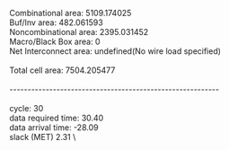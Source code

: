 Combinational area: 5109.174025 \
Buf/Inv area: 482.061593 \
Noncombinational area: 2395.031452 \
Macro/Black Box area: 0 \
Net Interconnect area: undefined(No wire load specified) \
\
Total cell area: 7504.205477 \
\
---------------------------------------------------------- \
\
cycle: 30 \
data required time: 30.40 \
data arrival time: -28.09 \
slack (MET) 2.31 \
